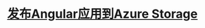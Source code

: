 # [发布Angular应用到Azure Storage](https://docs.aspnetzero.com/en/aspnet-core-angular/latest/Step-by-step-publish-to-azure-angular-staticsite)
